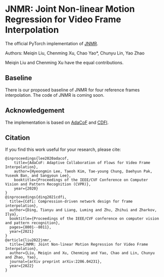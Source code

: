 # JNMR: Joint Non-linear Motion Regression for Video Frame Interpolation

The official PyTorch implementation of [JNMR](https://ieeexplore.ieee.org/abstract/document/10255610).

Authors: Meiqin Liu, Chenming Xu, Chao Yao*, Chunyu Lin, Yao Zhao

Meiqin Liu and Chenming Xu have the equal contributions.

## Baseline

There is our proposed baseline of JNMR for four reference frames interpolation. The code of JNMR is coming soon.

## Acknowledgement

The implementation is based on [AdaCoF](https://github.com/HyeongminLEE/AdaCoF-pytorch) and [CDFI](https://github.com/tding1/CDFI).

## Citation

If you find this work useful for your research, please cite:
```
@inproceedings{lee2020adacof,
    title={AdaCoF: Adaptive Collaboration of Flows for Video Frame Interpolation},
    author={Hyeongmin Lee, Taeoh Kim, Tae-young Chung, Daehyun Pak, Yuseok Ban, and Sangyoun Lee},
    booktitle={Proceedings of the IEEE/CVF Conference on Computer Vision and Pattern Recognition (CVPR)},
    year={2020}
}
@inproceedings{ding2021cdfi,
  title={Cdfi: Compression-driven network design for frame interpolation},
  author={Ding, Tianyu and Liang, Luming and Zhu, Zhihui and Zharkov, Ilya},
  booktitle={Proceedings of the IEEE/CVF conference on computer vision and pattern recognition},
  pages={8001--8011},
  year={2021}
}
@article{liu2022jnmr,
  title={JNMR: Joint Non-linear Motion Regression for Video Frame Interpolation},
  author={Liu, Meiqin and Xu, Chenming and Yao, Chao and Lin, Chunyu and Zhao, Yao},
  journal={arXiv preprint arXiv:2206.04231},
  year={2022}
}
```
